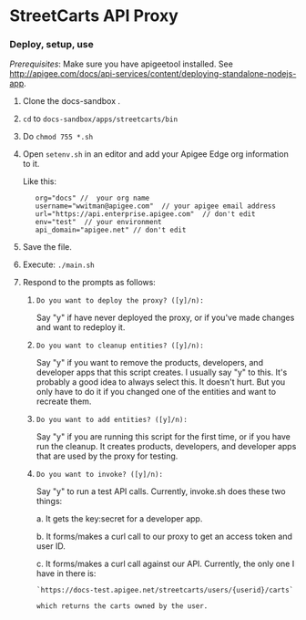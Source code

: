 # StreetCarts API Proxy

### Deploy, setup, use

*Prerequisites*: Make sure you have apigeetool installed. See http://apigee.com/docs/api-services/content/deploying-standalone-nodejs-app.

1. Clone the docs-sandbox .
2. `cd` to `docs-sandbox/apps/streetcarts/bin`
3. Do `chmod 755 *.sh`
4. Open `setenv.sh` in an editor and add your Apigee Edge org information to it. 

    Like this:
    ```
       org="docs" //  your org name
       username="wwitman@apigee.com"  // your apigee email address
       url="https://api.enterprise.apigee.com"  // don't edit
       env="test"  // your environment
       api_domain="apigee.net" // don't edit
    ```

5. Save the file.
4. Execute: `./main.sh`
5. Respond to the prompts as follows:


   1. `Do you want to deploy the proxy? ([y]/n):`

      Say "y" if have never deployed the proxy, or if you've made changes and want to redeploy it. 

   2. `Do you want to cleanup entities? ([y]/n):`

       Say "y" if you want to remove the products, developers, and developer apps that this script creates. I usually say "y" to this. It's probably a good idea to always select this. It doesn't hurt. But you only have to do it if you changed one of the entities and want to recreate them. 

   3. `Do you want to add entities? ([y]/n):`

       Say "y" if you are running this script for the first time, or if you have run the cleanup. It creates products, developers, and developer apps that are used by the proxy for testing. 

   4. `Do you want to invoke? ([y]/n):`

       Say "y" to run a test API calls. Currently, invoke.sh does these two things:

       a. It gets the key:secret for a developer app.

       b. It forms/makes a curl call to our proxy to get an access token and user ID.

       c. It forms/makes a curl call against our API. Currently, the only one 
          I have in there is:

          `https://docs-test.apigee.net/streetcarts/users/{userid}/carts`

          which returns the carts owned by the user.


